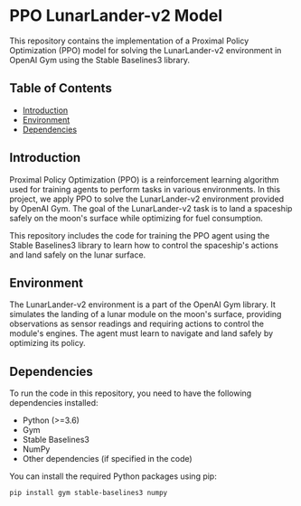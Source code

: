 # PPO LunarLander-v2 Model

This repository contains the implementation of a Proximal Policy Optimization (PPO) model for solving the LunarLander-v2 environment in OpenAI Gym using the Stable Baselines3 library.

## Table of Contents

- [Introduction](#introduction)
- [Environment](#environment)
- [Dependencies](#dependencies)

## Introduction

Proximal Policy Optimization (PPO) is a reinforcement learning algorithm used for training agents to perform tasks in various environments. In this project, we apply PPO to solve the LunarLander-v2 environment provided by OpenAI Gym. The goal of the LunarLander-v2 task is to land a spaceship safely on the moon's surface while optimizing for fuel consumption.

This repository includes the code for training the PPO agent using the Stable Baselines3 library to learn how to control the spaceship's actions and land safely on the lunar surface.

## Environment

The LunarLander-v2 environment is a part of the OpenAI Gym library. It simulates the landing of a lunar module on the moon's surface, providing observations as sensor readings and requiring actions to control the module's engines. The agent must learn to navigate and land safely by optimizing its policy.

## Dependencies

To run the code in this repository, you need to have the following dependencies installed:

- Python (>=3.6)
- Gym
- Stable Baselines3
- NumPy
- Other dependencies (if specified in the code)

You can install the required Python packages using pip:

```bash
pip install gym stable-baselines3 numpy
